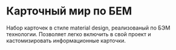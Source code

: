 # Карточный мир по БЕМ

Набор карточек в стиле material design, реализованый по БЭМ технологии.
Позволяет легко включить в свой проект и кастомизировать информационные карточки.
